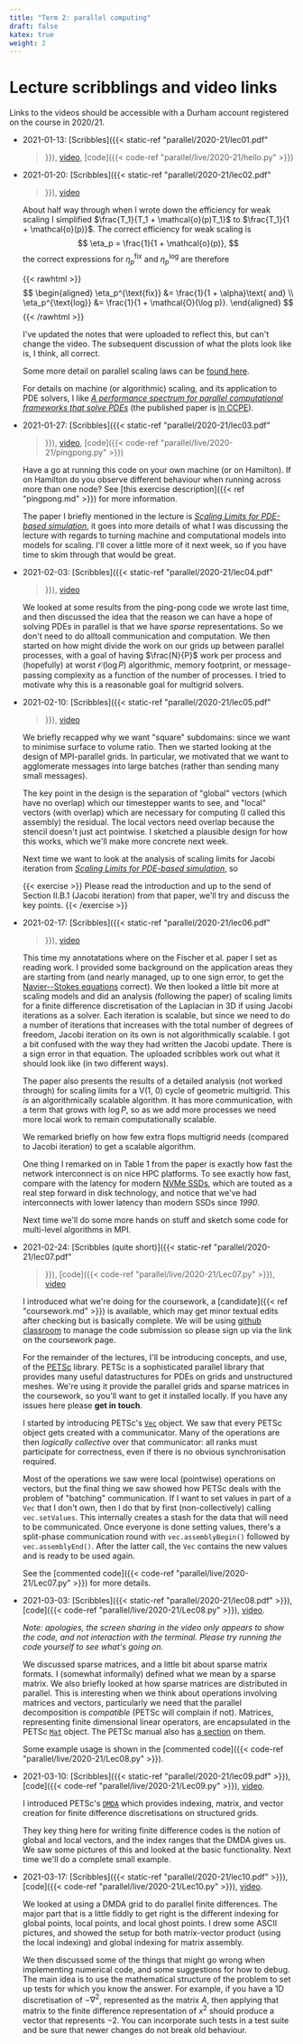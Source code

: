 ```yaml
---
title: "Term 2: parallel computing"
draft: false
katex: true
weight: 2
---
```


# Lecture scribblings and video links

Links to the videos should be accessible with a Durham account
registered on the course in 2020/21.

- 2021-01-13: [Scribbles]({{< static-ref "parallel/2020-21/lec01.pdf"
  >}}),
  [video](https://durham.cloud.panopto.eu/Panopto/Pages/Viewer.aspx?id=fe338448-89f7-49b6-be1b-acaf00a72ad7),
  [code]({{< code-ref "parallel/live/2020-21/hello.py" >}})
- 2021-01-20: [Scribbles]({{< static-ref "parallel/2020-21/lec02.pdf"
  >}}),
  [video](https://durham.cloud.panopto.eu/Panopto/Pages/Viewer.aspx?id=ef0fb74d-cd43-4670-93be-acb600a5e14d)

  About half way through when I wrote down the efficiency for weak
  scaling I simplified $\frac{T_1}{T_1 + \mathcal{o}(p)T_1}$ to $\frac{T_1}{1 + \mathcal{o}(p)}$. The correct efficiency for weak scaling is
  $$
  \eta_p = \frac{1}{1 + \mathcal{o}(p)},
  $$
  the correct expressions for $\eta_p^{\text{fix}}$ and
  $\eta_p^{\text{log}}$ are therefore

  {{< rawhtml >}}
  $$
  \begin{aligned}
  \eta_p^{\text{fix}} &= \frac{1}{1 + \alpha}\text{ and} \\
  \eta_p^{\text{log}} &= \frac{1}{1 + \mathcal{O}(\log p)}.
  \end{aligned}
  $$
  {{< /rawhtml >}}

  I've updated the notes that were uploaded to reflect this, but
  can't change the video. The subsequent discussion of what the plots
  look like is, I think, all correct.

  Some more detail on parallel scaling laws can be [found
  here](https://teaching.wence.uk/phys52015/notes/theory/scaling-laws/).

  For details on machine (or algorithmic) scaling, and its application
  to PDE solvers, I like [_A performance spectrum for parallel
  computational frameworks that solve
  PDEs_](https://arxiv.org/pdf/1705.03625) (the published paper is [in
  CCPE](https://onlinelibrary.wiley.com/doi/abs/10.1002/cpe.4401)).
- 2021-01-27: [Scribbles]({{< static-ref "parallel/2020-21/lec03.pdf"
  >}}),
  [video](https://durham.cloud.panopto.eu/Panopto/Pages/Viewer.aspx?id=45ef144c-596e-4ef7-a140-acbd00a56638),
  [code]({{< code-ref "parallel/live/2020-21/pingpong.py" >}})

  Have a go at running this code on your own machine (or on Hamilton).
  If on Hamilton do you observe different behaviour when running
  across more than one node? See [this exercise description]({{< ref
  "pingpong.md" >}}) for more information.

  The paper I briefly mentioned in the lecture is [_Scaling Limits for
  PDE-based
  simulation_](http://www.mcs.anl.gov/papers/P5347-0515.pdf), it goes
  into more details of what I was discussing the lecture with regards
  to turning machine and computational models into models for scaling.
  I'll cover a little more of it next week, so if you have time to
  skim through that would be great.
- 2021-02-03: [Scribbles]({{< static-ref "parallel/2020-21/lec04.pdf"
  >}}),
  [video](https://durham.cloud.panopto.eu/Panopto/Pages/Viewer.aspx?id=dc7a8f75-b76d-4f5d-95e9-acc400a73ecb)

  We looked at some results from the ping-pong code we wrote last
  time, and then discussed the idea that the reason we can have a hope
  of solving PDEs in parallel is that we have _sparse_
  representations. So we don't need to do alltoall communication and
  computation. We then started on how might divide the work on our
  grids up between parallel processes, with a goal of having
  $\frac{N}{P}$ work per process and (hopefully) at worst
  $\mathcal{O}(\log P)$ algorithmic, memory footprint, or
  message-passing complexity as a function of the number of processes.
  I tried to motivate why this is a reasonable goal for multigrid
  solvers.
- 2021-02-10: [Scribbles]({{< static-ref "parallel/2020-21/lec05.pdf"
  >}}),
  [video](https://durham.cloud.panopto.eu/Panopto/Pages/Viewer.aspx?id=4f9c54be-8651-4805-9935-accb00a87468)

  We briefly recapped why we want "square" subdomains: since we want
  to minimise surface to volume ratio. Then we started looking at the
  design of MPI-parallel grids. In particular, we motivated that we
  want to agglomerate messages into large batches (rather than sending
  many small messages).

  The key point in the design is the separation of "global" vectors
  (which have no overlap) which our timestepper wants to see, and
  "local" vectors (with overlap) which are necessary for computing (I
  called this assembly) the residual. The local vectors need overlap
  because the stencil doesn't just act pointwise. I sketched a
  plausible design for how this works, which we'll make more concrete
  next week.

  Next time we want to look at the analysis of scaling limits for
  Jacobi iteration from [_Scaling Limits for
  PDE-based
  simulation_](http://www.mcs.anl.gov/papers/P5347-0515.pdf), so

  {{< exercise >}}
  Please read the introduction and up to the send of Section II.B.1
  (Jacobi iteration) from that paper, we'll try and discuss the key
  points.
  {{< /exercise >}}
- 2021-02-17: [Scribbles]({{< static-ref "parallel/2020-21/lec06.pdf"
  >}}),
  [video](https://durham.cloud.panopto.eu/Panopto/Pages/Viewer.aspx?id=c8155b70-fde8-4d09-9d59-acd200a7b739)

  This time my annotatations where on the Fischer et al. paper I set
  as reading work. I provided some background on the application areas
  they are starting from (and nearly managed, up to one sign error, to
  get the [Navier--Stokes
  equations](https://en.wikipedia.org/wiki/Navier–Stokes_equations)
  correct). We then looked a little bit more at scaling models and did
  an analysis (following the paper) of scaling limits for a finite
  difference discretisation of the Laplacian in 3D if using Jacobi
  iterations as a solver. Each iteration is scalable, but since we
  need to do a number of iterations that increases with the total
  number of degrees of freedom, Jacobi iteration on its own is not
  algorithmically scalable. I got a bit confused with the way they had
  written the Jacobi update. There is a sign error in that equation.
  The uploaded scribbles work out what it should look like (in two
  different ways).

  The paper also presents the results of a detailed analysis (not
  worked through) for scaling limits for a V(1, 0) cycle of geometric
  multigrid. This _is_ an algorithmically scalable algorithm. It has
  more communication, with a term that grows with $\log P$, so as we
  add more processes we need more local work to remain computationally
  scalable.

  We remarked briefly on how few extra flops multigrid needs (compared
  to Jacobi iteration) to get a scalable algorithm.

  One thing I remarked on in Table 1 from the paper is exactly how
  fast the network interconnect is on nice HPC platforms. To see
  exactly how fast, compare with the latency for modern [NVMe
  SSDs](https://www.anandtech.com/show/16458/2021-ssd-benchmark-suite/3),
  which are touted as a real step forward in disk technology, and
  notice that we've had interconnects with lower latency than modern
  SSDs since _1990_.

  Next time we'll do some more hands on stuff and sketch some code
  for multi-level algorithms in MPI.
- 2021-02-24: [Scribbles (quite short)]({{< static-ref "parallel/2020-21/lec07.pdf"
  >}}), [code]({{< code-ref "parallel/live/2020-21/Lec07.py" >}}),
  [video](https://durham.cloud.panopto.eu/Panopto/Pages/Viewer.aspx?id=2e211aac-bc6e-4d75-ac62-acda00b4ba0b)

  I introduced what we're doing for the coursework, a [candidate]({{<
  ref "coursework.md" >}}) is available, which may get minor textual
  edits after checking but is basically complete. We will be using
  [github classroom](https://classroom.github.com) to manage the code
  submission so please sign up via the link on the coursework page.

  For the remainder of the lectures, I'll be introducing concepts, and
  use, of the [PETSc](https://www.mcs.anl.gov/petsc/) library. PETSc
  is a sophisticated parallel library that provides many useful
  datastructures for PDEs on grids and unstructured meshes. We're
  using it provide the parallel grids and sparse matrices in the
  coursework, so you'll want to get it installed locally. If you have
  any issues here please **get in touch**.

  I started by introducing PETSc's
  [`Vec`](https://www.mcs.anl.gov/petsc/petsc-current/docs/manualpages/Vec/index.html)
  object. We saw that every PETSc object gets created with a
  communicator. Many of the operations are then _logically collective_
  over that communicator: all ranks must participate for correctness,
  even if there is no obvious synchronisation required.

  Most of the operations we saw were local (pointwise) operations on
  vectors, but the final thing we saw showed how PETSc deals with the
  problem of "batching" communication. If I want to set values in part
  of a `Vec` that I don't own, then I do that by first
  (non-collectively) calling `vec.setValues`. This internally creates
  a stash for the data that will need to be communicated. Once
  everyone is done setting values, there's a split-phase communication
  round with `vec.assemblyBegin()` followed by `vec.assemblyEnd()`.
  After the latter call, the `Vec` contains the new values and is
  ready to be used again.

  See the [commented code]({{< code-ref "parallel/live/2020-21/Lec07.py" >}})
  for more details.
- 2021-03-03: [Scribbles]({{< static-ref "parallel/2020-21/lec08.pdf" >}}),
  [code]({{< code-ref "parallel/live/2020-21/Lec08.py" >}}),
  [video](https://durham.cloud.panopto.eu/Panopto/Pages/Viewer.aspx?id=8189711a-b11b-4018-a694-ace000ab310c).

  _Note: apologies, the screen sharing in the video only appears to
  show the code, and not interaction with the terminal. Please try
  running the code yourself to see what's going on._

  We discussed sparse matrices, and a little bit about sparse matrix
  formats. I (somewhat informally) defined what we mean by a sparse
  matrix. We also briefly looked at how sparse matrices are
  distributed in parallel. This is interesting when we think about
  operations involving matrices and vectors, particularly we need that
  the parallel decomposition is _compatible_ (PETSc will complain if
  not). Matrices, representing finite dimensional linear operators,
  are encapsulated in the PETSc
  [`Mat`](https://www.mcs.anl.gov/petsc/petsc-current/docs/manualpages/Mat/index.html)
  object. The PETSc manual also has [a
  section](https://docs.petsc.org/en/latest/manual/mat/) on them.

  Some example usage is shown in the [commented code]({{< code-ref
  "parallel/live/2020-21/Lec08.py" >}}).
- 2021-03-10: [Scribbles]({{< static-ref "parallel/2020-21/lec09.pdf" >}}),
  [code]({{< code-ref "parallel/live/2020-21/Lec09.py" >}}),
  [video](https://durham.cloud.panopto.eu/Panopto/Pages/Viewer.aspx?id=0a77c5e3-9222-4d47-9185-ace700a8adac).

  I introduced PETSc's
  [`DMDA`](https://docs.petsc.org/en/latest/manual/vec/#structured-grids-using-distributed-arrays)
  which provides indexing, matrix, and vector creation for finite
  difference discretisations on structured grids.

  They key thing here for writing finite difference codes is the
  notion of global and local vectors, and the index ranges that the
  DMDA gives us. We saw some pictures of this and looked at the basic
  functionality. Next time we'll do a complete small example.
- 2021-03-17: [Scribbles]({{< static-ref "parallel/2020-21/lec10.pdf" >}}),
  [code]({{< code-ref "parallel/live/2020-21/Lec10.py" >}}),
  [video](https://durham.cloud.panopto.eu/Panopto/Pages/Viewer.aspx?id=e2119d50-b5ae-4e71-be84-acee00a7d118).

  We looked at using a DMDA grid to do parallel finite differences.
  The major part that is a little fiddly to get right is the different
  indexing for global points, local points, and local ghost points. I
  drew some ASCII pictures, and showed the setup for both
  matrix-vector product (using the local indexing) and global indexing
  for matrix assembly.

  We then discussed some of the things that might go wrong
  when implementing numerical code, and some suggestions for how
  to debug. The main idea is to use the mathematical structure of the
  problem to set up tests for which you know the answer. For example,
  if you have a 1D discretisation of $-\nabla^2$, represented as the
  matrix $A$, then applying that matrix to the finite difference
  representation of $x^2$ should produce a vector that represents
  $-2$. You can incorporate such tests in a test suite and be sure
  that newer changes do not break old behaviour.

